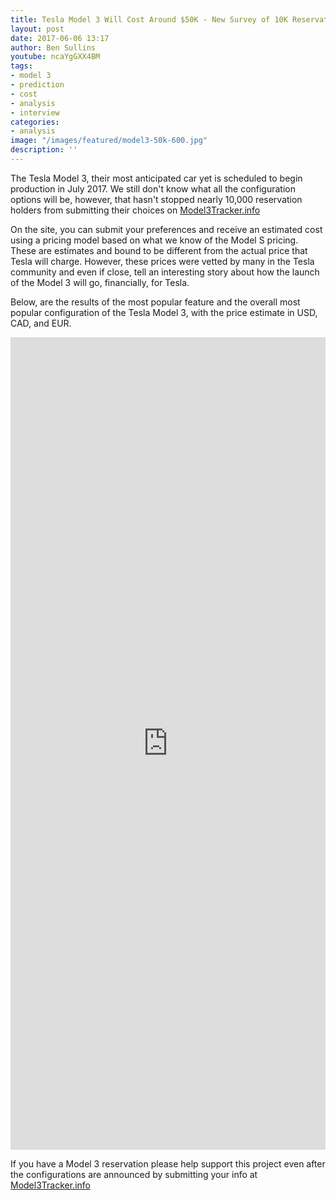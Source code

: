 ```yaml
---
title: Tesla Model 3 Will Cost Around $50K - New Survey of 10K Reservation Holders
layout: post
date: 2017-06-06 13:17
author: Ben Sullins
youtube: ncaYgGXX4BM
tags:
- model 3
- prediction
- cost
- analysis
- interview
categories:
- analysis
image: "/images/featured/model3-50k-600.jpg"
description: ''
---
```



The Tesla Model 3, their most anticipated car yet is scheduled to begin production in July 2017. We still don't know what all the configuration options will be, however, that hasn't stopped nearly 10,000 reservation holders from submitting their choices on [Model3Tracker.info](https://Model3Tracker.info)

On the site, you can submit your preferences and receive an estimated cost using a pricing model based on what we know of the Model S pricing. These are estimates and bound to be different from the actual price that Tesla will charge. However, these prices were vetted by many in the Tesla community and even if close, tell an interesting story about how the launch of the Model 3 will go, financially, for Tesla.

Below, are the results of the most popular feature and the overall most popular configuration of the Tesla Model 3, with the price estimate in USD, CAD, and EUR.

<iframe frameborder="0" marginheight="0" marginwidth="0" allowtransparency="true" class="tableauViz" style="display: block; width: 100%; height: 1300; margin: 0px; padding: 0px; border: none;" width="100%" height="1300" src="https://public.tableau.com/views/m3-features-popular/viz?:embed=y&:showVizHome=no&:hoswidtt_url=https%3A%2F%2Fpublic.tableau.com%2F&:tabs=yes&:toolbar=yes&:animate_transition=yes&:display_static_image=no&:display_spinner=no&:display_overlay=yes&:display_count=yes"></iframe>

If you have a Model 3 reservation please help support this project even after the configurations are announced by submitting your info at [Model3Tracker.info](https://Model3Tracker.info)

